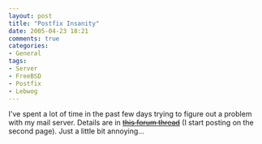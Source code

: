 ```yaml
---
layout: post
title: "Postfix Insanity"
date: 2005-04-23 18:21
comments: true
categories:
- General
tags:
- Server
- FreeBSD
- Postfix
- Lebwog
---
```

I've spent a lot of time in the past few days trying to figure out a problem with my mail server.  Details are in [<strike>this forum thread</strike>](http://forums.high5.net/index.php?showtopic=2569) (I start posting on the second page).  Just a little bit annoying...
